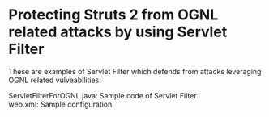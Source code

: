 # Protecting Struts 2 from OGNL related attacks by using Servlet Filter


These are examples of Servlet Filter which defends from attacks leveraging OGNL related vulveabilities.

ServletFilterForOGNL.java: Sample code of Servlet Filter<br/>
web.xml: Sample configuration

